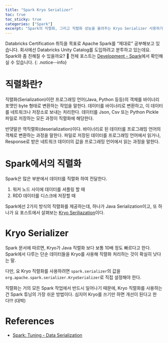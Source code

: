 ```yaml
---
title: "Spark Kryo Serializer"
toc: true
toc_sticky: true
categories: ["Spark"]
excerpt: "Spark의 직렬화, 그리고 직렬화 성능을 올려주는 Kryo Serializer 사용하기."
---
```


Databricks Certification 취득을 목표로 Apache Spark를 “제대로” 공부해보고 있습니다. 회사에선 Databricks Unity Catalog를 도입하려고 분투하고 있는데요. Spark와 좀 친해질 수 있을까요? 🎇 전체 포스트는 [Development - Spark](/topic/development#apache-spark)에서 확인해실 수 있습니다.
{: .notice--info}

# 직렬화란?

직렬화(Serialization)이란 프로그래밍 언어(Java, Python 등등)의 객체를 바이너리 포맷인 byte 형태로 변환하는 작업을 말한다. 데이터를 바이너리로 변환하고, 이 데이터를 네트워크나 저장소로 보내는 처리한다. 데이터를 Json, Csv 또는 Python Pickle 파일로 저장하는 모든 과정이 직렬화에 해당한다.

반댓말은 역직렬화(deserialization)이다. 바이너리로 된 데이터를 프로그래밍 언어의 객체로 변환하는 과정을 말한다. 파일로 저장된 데이터를 프로그래밍 언어에서 읽거나, Response로 받은 네트워크 데이터의 값을 프로그래밍 언어에서 읽는 과정을 말한다.

# Spark에서의 직렬화

Spark은 많은 부분에서 데이터를 직렬화 하여 전달한다.

1. 워커 노드 사이에 데이터를 셔플링 할 때
2. RDD 데이터를 디스크에 저장할 때

Spark에선 2가지 방식의 직렬화를 제공하는데, 하나가 Java Serialization이고, 또 하나가 요 포스트에서 살펴보는 [Kryo Seriliazation](https://github.com/EsotericSoftware/kryo)이다.

# Kryo Serializer

Spark 문서에 따르면, Kryo가 Java 직렬화 보다 보통 10배 정도 빠르다고 한다. Spark에서 다루는 단순 데이터들을 Kryo를 사용해 직렬화 처리하는 것이 확실히 낫다는 말.

다만, 요 Kryo 직렬화를 사용하려면 `spark.serializer`의 값을 `org.apache.spark.serializer.KryoSerializer`로 직접 설정해야 한다.

직렬화는 거의 모든 Spark 작업에서 반드시 일어나기 때문에, Kryo 직렬화를 사용하는 건 Spark 튜닝의 가장 쉬운 방법이다. 심지어 Kryo를 쓰기만 하면 개선이 된다고 한다!!! (대박)

# References

- [Spark: Tuning - Data Serialization](https://spark.apache.org/docs/latest/tuning.html)
